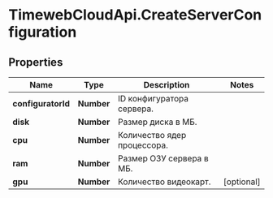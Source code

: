 # TimewebCloudApi.CreateServerConfiguration

## Properties

Name | Type | Description | Notes
------------ | ------------- | ------------- | -------------
**configuratorId** | **Number** | ID конфигуратора сервера. | 
**disk** | **Number** | Размер диска в МБ. | 
**cpu** | **Number** | Количество ядер процессора. | 
**ram** | **Number** | Размер ОЗУ сервера в МБ. | 
**gpu** | **Number** | Количество видеокарт. | [optional] 


